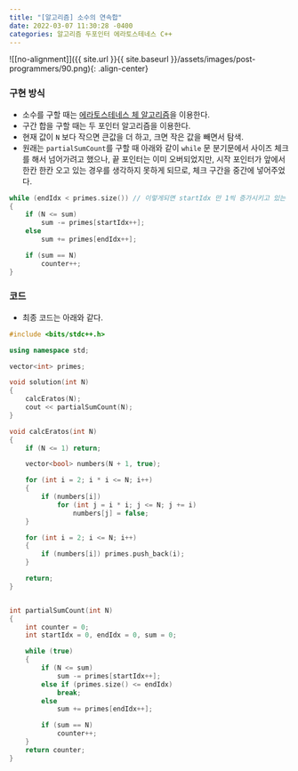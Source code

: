 ```yaml
---
title: "[알고리즘] 소수의 연속합"
date: 2022-03-07 11:30:28 -0400
categories: 알고리즘 두포인터 에라토스테네스 C++
---
```


![[no-alignment]]({{ site.url }}{{ site.baseurl }}/assets/images/post-programmers/90.png){: .align-center}


### 구현 방식

- 소수를 구할 때는 [에라토스테네스 체 알고리즘](https://ko.wikipedia.org/wiki/%EC%97%90%EB%9D%BC%ED%86%A0%EC%8A%A4%ED%85%8C%EB%84%A4%EC%8A%A4%EC%9D%98_%EC%B2%B4)을 이용한다.
- 구간 합을 구할 때는 두 포인터 알고리즘을 이용한다.
- 현재 값이 `N` 보다 작으면 큰값을 더 하고, 크면 작은 값을 빼면서 탐색.
- 원래는 `partialSumCount`를 구할 때 아래와 같이 `while` 문 분기문에서 사이즈 체크를 해서 넘어가려고 했으나, 끝 포인터는 이미 오버되었지만, 시작 포인터가 앞에서 한칸 한칸 오고 있는 경우를 생각하지 못하게 되므로, 체크 구간을 중간에 넣어주었다.

```cpp
while (endIdx < primes.size()) // 이렇게되면 startIdx 만 1씩 증가시키고 있는 경우는 탐색 불가
{
	if (N <= sum)
		sum -= primes[startIdx++];
	else
		sum += primes[endIdx++];

	if (sum == N)
		counter++;
}
```


### 코드

- 최종 코드는 아래와 같다.

```cpp
#include <bits/stdc++.h>

using namespace std;

vector<int> primes;

void solution(int N) 
{
	calcEratos(N);
	cout << partialSumCount(N);
}

void calcEratos(int N)
{
	if (N <= 1) return;

	vector<bool> numbers(N + 1, true);

	for (int i = 2; i * i <= N; i++)
	{
		if (numbers[i])
			for (int j = i * i; j <= N; j += i)
				numbers[j] = false;
	}

	for (int i = 2; i <= N; i++)
	{
		if (numbers[i]) primes.push_back(i);
	}

	return;
}


int partialSumCount(int N)
{
	int counter = 0;
	int startIdx = 0, endIdx = 0, sum = 0;

	while (true)
	{
		if (N <= sum)
			sum -= primes[startIdx++];
		else if (primes.size() <= endIdx)
			break;
		else
			sum += primes[endIdx++];

		if (sum == N)
			counter++;
	}
	return counter;
}

```